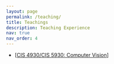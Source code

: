 ```yaml
---
layout: page
permalink: /teaching/
title: Teachings
description: Teaching Experience
nav: true
nav_order: 4
---
```


<ul>
<li>[<a href="/teaching/2024-fall-cv">CIS 4930/CIS 5930: Computer Vision</a>]</li>
</ul>